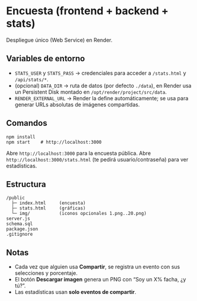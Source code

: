 # Encuesta (frontend + backend + stats)

Despliegue único (Web Service) en Render.

## Variables de entorno
- `STATS_USER` y `STATS_PASS` → credenciales para acceder a `/stats.html` y `/api/stats/*`.
- (opcional) `DATA_DIR` → ruta de datos (por defecto `./data`), en Render usa un Persistent Disk montado en `/opt/render/project/src/data`.
- `RENDER_EXTERNAL_URL` → Render la define automáticamente; se usa para generar URLs absolutas de imágenes compartidas.

## Comandos
```
npm install
npm start    # http://localhost:3000
```
Abre `http://localhost:3000` para la encuesta pública.
Abre `http://localhost:3000/stats.html` (te pedirá usuario/contraseña) para ver estadísticas.

## Estructura
```
/public
  ├─ index.html     (encuesta)
  ├─ stats.html     (gráficas)
  └─ img/           (iconos opcionales 1.png..20.png)
server.js
schema.sql
package.json
.gitignore
```

## Notas
- Cada vez que alguien usa **Compartir**, se registra un evento con sus selecciones y porcentaje.
- El botón **Descargar imagen** genera un PNG con “Soy un X% facha, ¿y tú?”.
- Las estadísticas usan **solo eventos de compartir**.
